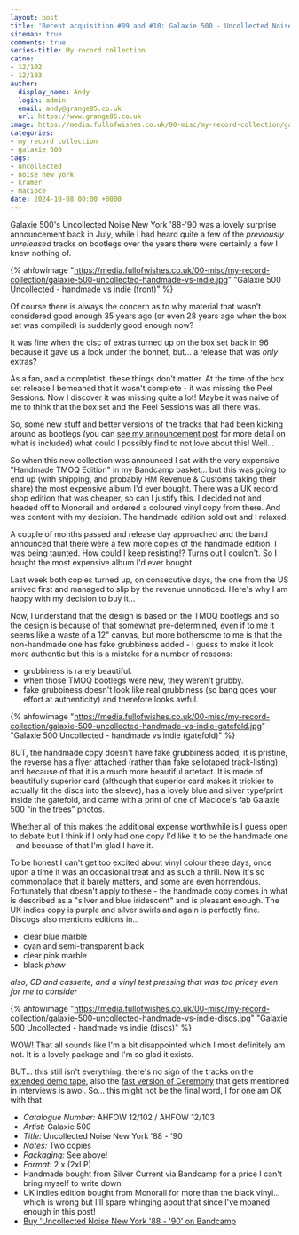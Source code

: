 ```yaml
---
layout: post
title: 'Recent acquisition #09 and #10: Galaxie 500 - Uncollected Noise New York ''88-''90'
sitemap: true
comments: true
series-title: My record collection
catno:
- 12/102
- 12/103
author:
  display_name: Andy
  login: admin
  email: andy@grange85.co.uk
  url: https://www.grange85.co.uk
image: https://media.fullofwishes.co.uk/00-misc/my-record-collection/galaxie-500-uncollected-handmade-vs-indie.jpg
categories:
- my record collection
- galaxie 500
tags:
- uncollected
- noise new york
- kramer
- macioce
date: 2024-10-08 00:00 +0000
---
```

Galaxie 500's Uncollected Noise New York '88-'90 was a lovely surprise announcement back in July, while I had heard quite a few of the _previously unreleased_ tracks on bootlegs over the years there were certainly a few I knew nothing of. 

{% ahfowimage "https://media.fullofwishes.co.uk/00-misc/my-record-collection/galaxie-500-uncollected-handmade-vs-indie.jpg" "Galaxie 500 Uncollected - handmade vs indie (front)" %}

Of course there is always the concern as to why material that wasn't considered good enough 35 years ago (or even 28 years ago when the box set was compiled) is suddenly good enough now? 

It was fine when the disc of extras turned up on the box set back in 96 because it gave us a look under the bonnet, but... a release that was _only_ extras? 

As a fan, and a completist, these things don't matter. At the time of the box set release I bemoaned that it wasn't complete - it was missing the Peel Sessions. Now I discover it was missing quite a lot! Maybe it was naive of me to think that the box set and the Peel Sessions was all there was.

So, some new stuff and better versions of the tracks that had been kicking around as bootlegs (you can [see my announcement post](/2024/07/11/pre-order-galaxie-500-uncollected-noise-new-york-88-90/) for more detail on what is included) what could I possibly find to not love about this! Well...

So when this new collection was announced I sat with the very expensive "Handmade TMOQ Edition" in my Bandcamp basket... but this was going to end up (with shipping, and probably HM Revenue & Customs taking their share) the most expensive album I'd ever bought. There was a UK record shop edition that was cheaper, so can I justify this. I decided not and headed off to Monorail and ordered a coloured vinyl copy from there. And was content with my decision. The handmade edition sold out and I relaxed.

A couple of months passed and release day approached and the band announced that there were a few more copies of the handmade edition. I was being taunted. How could I keep resisting!? Turns out I couldn't. So I bought the most expensive album I'd ever bought.

Last week both copies turned up, on consecutive days, the one from the US arrived first and managed to slip by the revenue unnoticed. Here's why I am happy with my decision to buy it...

Now, I understand that the design is based on the TMOQ bootlegs and so the design is because of that somewhat pre-determined, even if to me it seems like a waste of a 12" canvas, but more bothersome to me is that the non-handmade one has fake grubbiness added - I guess to make it look more authentic but this is a mistake for a number of reasons:

- grubbiness is rarely beautiful.
- when those TMOQ bootlegs were new, they weren't grubby.
- fake grubbiness doesn't look like real grubbiness (so bang goes your effort at authenticity) and therefore looks awful.

{% ahfowimage "https://media.fullofwishes.co.uk/00-misc/my-record-collection/galaxie-500-uncollected-handmade-vs-indie-gatefold.jpg" "Galaxie 500 Uncollected - handmade vs indie (gatefold)" %}

BUT, the handmade copy doesn't have fake grubbiness added, it is pristine, the reverse has a flyer attached (rather than fake sellotaped track-listing), and because of that it is a much more beautiful artefact. It is made of beautifully superior card (although that superior card makes it trickier to actually fit the discs into the sleeve), has a lovely blue and silver type/print inside the gatefold, and came with a print of one of Macioce's fab Galaxie 500 "in the trees" photos.

Whether all of this makes the additional expense worthwhile is I guess open to debate but I think if I only had one copy I'd like it to be the handmade one - and becuase of that I'm glad I have it.

To be honest I can't get too excited about vinyl colour these days, once upon a time it was an occasional treat and as such a thrill. Now it's so commonplace that it barely matters, and some are even horrendous. Fortunately that doesn't apply to these - the handmade copy comes in what is described as a "silver and blue iridescent" and is pleasant enough. The UK indies copy is purple and silver swirls and again is perfectly fine. Discogs also mentions editions in...

 - clear blue marble
 - cyan and semi-transparent black
 - clear pink marble
 - black _phew_

 _also, CD and cassette, and a vinyl test pressing that was too pricey even for me to consider_

{% ahfowimage "https://media.fullofwishes.co.uk/00-misc/my-record-collection/galaxie-500-uncollected-handmade-vs-indie-discs.jpg" "Galaxie 500 Uncollected - handmade vs indie (discs)" %}

WOW! That all sounds like I'm a bit disappointed which I most definitely am not. It is a lovely package and I'm so glad it exists. 

BUT... this still isn't everything, there's no sign of the tracks on the [extended demo tape](/2024/01/11/my-record-collection-100-galaxie-500-the-extended-demo-tape/), also the [fast version of Ceremony](/2013/04/03/originals-ceremony-by-joy-division-covered-by-galaxie-500/) that gets mentioned in interviews is awol. So... this might not be the final word, I for one am OK with that.

 - *Catalogue Number:* AHFOW 12/102 / AHFOW 12/103
 - *Artist:* Galaxie 500 
 - *Title:* Uncollected Noise New York '88 - '90
 - *Notes:* Two copies
 - *Packaging:* See above!
 - *Format:* 2 x (2xLP)
 - Handmade bought from Silver Current via Bandcamp for a price I can't bring myself to write down
 - UK indies edition bought from Monorail for more than the black vinyl... which is wrong but I'll spare whinging about that since I've moaned enough in this post!
 - [Buy 'Uncollected Noise New York '88  - '90' on Bandcamp](https://galaxie500.bandcamp.com/album/uncollected-noise-new-york-88-90)
